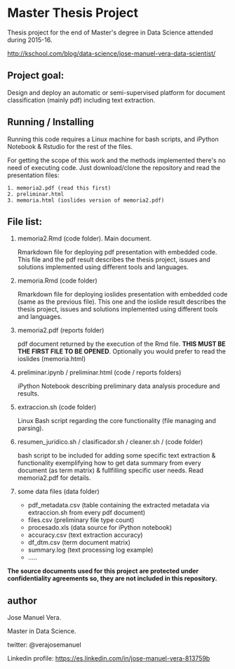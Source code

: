# Master Thesis Project

Thesis project for the end of Master's degree in Data Science attended during 2015-16.

http://kschool.com/blog/data-science/jose-manuel-vera-data-scientist/

## Project goal:

Design and deploy an automatic or semi-supervised platform for document classification (mainly pdf) including text extraction.

## Running / Installing

Running this code requires a Linux machine for bash scripts, and iPython Notebook & Rstudio for the rest of the files.

For getting the scope of this work and the methods implemented there's no need of executing code. Just download/clone the repository and read the presentation files:

	1. memoria2.pdf (read this first)
	2. preliminar.html
	3. memoria.html (ioslides version of memoria2.pdf)
	
## File list:

1. memoria2.Rmd  (code folder). Main document.

	Rmarkdown file for deploying pdf presentation with embedded code. This file and the pdf result describes the thesis project, issues and solutions implemented using different tools and languages.
	
2. memoria.Rmd  (code folder)

	Rmarkdown file for deploying ioslides presentation with embedded code (same as the previous file). This one and the ioslide result describes the thesis project, issues and solutions implemented using different tools and languages.

3. memoria2.pdf  (reports folder)

	pdf document returned by the execution of the Rmd file. **THIS MUST BE THE FIRST FILE TO BE OPENED**. Optionally you would prefer to read the ioslides (memoria.html)

4. preliminar.ipynb / preliminar.html  (code / reports folders)

	iPython Notebook describing preliminary data analysis procedure and results. 
	
5. extraccion.sh (code folder)
	
	Linux Bash script regarding the core functionality (file managing and parsing).

6. resumen_juridico.sh  / clasificador.sh /  cleaner.sh /  (code folder)

	bash script to be included for adding some specific text extraction & functionality exemplifying how to get data summary from every document (as term matrix)  & fullfilling specific user needs. Read memoria2.pdf for details.

7. some data files   (data folder)
	
	- pdf_metadata.csv (table containing the extracted metadata via extraccion.sh from every pdf document)
	- files.csv (preliminary file type count)
	- procesado.xls (data source for iPython notebook)
	- accuracy.csv  (text extraction accuracy)
	- df_dtm.csv  (term document matrix)
	- summary.log (text processing log example)
	- .....
	

**The source documents used for this project are protected under confidentiality agreements so, they are not included in this repository.**

## author

Jose Manuel Vera.

Master in Data Science. 

twitter: @verajosemanuel

Linkedin profile: https://es.linkedin.com/in/jose-manuel-vera-813759b

